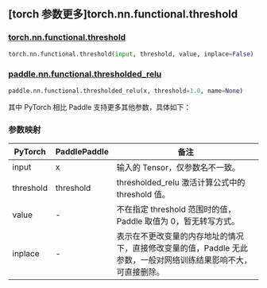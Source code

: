 ## [torch 参数更多]torch.nn.functional.threshold

### [torch.nn.functional.threshold](https://pytorch.org/docs/1.13/generated/torch.nn.functional.threshold.html#torch.nn.functional.threshold)

```python
torch.nn.functional.threshold(input, threshold, value, inplace=False)
```

### [paddle.nn.functional.thresholded_relu](https://www.paddlepaddle.org.cn/documentation/docs/zh/api/paddle/nn/functional/thresholded_relu_cn.html)

```python
paddle.nn.functional.thresholded_relu(x, threshold=1.0, name=None)
```

其中 PyTorch 相比 Paddle 支持更多其他参数，具体如下：

### 参数映射

| PyTorch   | PaddlePaddle | 备注                                                                                                            |
| --------- | ------------ | --------------------------------------------------------------------------------------------------------------- |
| input     | x            | 输入的 Tensor，仅参数名不一致。                                                                                 |
| threshold | threshold    | thresholded_relu 激活计算公式中的 threshold 值。                                                                |
| value     | -            | 不在指定 threshold 范围时的值，Paddle 取值为 0，暂无转写方式。                                                  |
| inplace   | -            | 表示在不更改变量的内存地址的情况下，直接修改变量的值，Paddle 无此参数，一般对网络训练结果影响不大，可直接删除。 |
